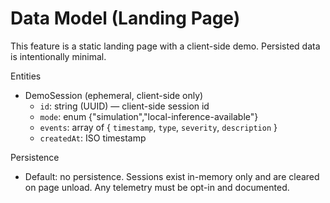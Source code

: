 # Data Model (Landing Page)

This feature is a static landing page with a client-side demo. Persisted data is intentionally minimal.

Entities

- DemoSession (ephemeral, client-side only)
  - `id`: string (UUID) — client-side session id
  - `mode`: enum {"simulation","local-inference-available"}
  - `events`: array of { `timestamp`, `type`, `severity`, `description` }
  - `createdAt`: ISO timestamp

Persistence
- Default: no persistence. Sessions exist in-memory only and are cleared on page unload. Any telemetry must be opt-in and documented.

